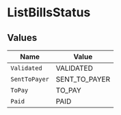 # ListBillsStatus


## Values

| Name          | Value         |
| ------------- | ------------- |
| `Validated`   | VALIDATED     |
| `SentToPayer` | SENT_TO_PAYER |
| `ToPay`       | TO_PAY        |
| `Paid`        | PAID          |